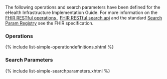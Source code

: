 The following operations and search parameters have been defined for the eHealth Infrastructure Implementation Guide.  For more information on the [FHIR RESTful operations ]({{site.data.fhir.path}}operations.html), [FHIR RESTful search api]({{site.data.fhir.path}}search.html) and the standard [Search Param Registry]({{site.data.fhir.path}}searchparameter-registry.html) see the FHIR specification.

### Operations

{% include list-simple-operationdefinitions.xhtml %}

### Search Parameters

{% include list-simple-searchparameters.xhtml %}

